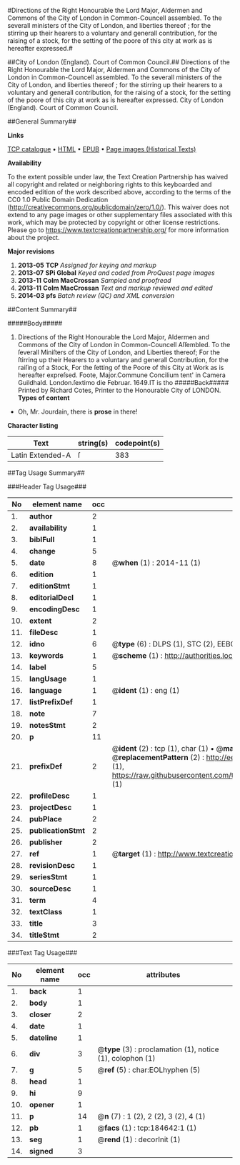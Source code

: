 #Directions of the Right Honourable the Lord Major, Aldermen and Commons of the City of London in Common-Councell assembled. To the severall ministers of the City of London, and liberties thereof ; for the stirring up their hearers to a voluntary and generall contribution, for the raising of a stock, for the setting of the poore of this city at work as is hereafter expressed.#

##City of London (England). Court of Common Council.##
Directions of the Right Honourable the Lord Major, Aldermen and Commons of the City of London in Common-Councell assembled. To the severall ministers of the City of London, and liberties thereof ; for the stirring up their hearers to a voluntary and generall contribution, for the raising of a stock, for the setting of the poore of this city at work as is hereafter expressed.
City of London (England). Court of Common Council.

##General Summary##

**Links**

[TCP catalogue](http://www.ota.ox.ac.uk/tcp/)  • 
[HTML](http://tei.it.ox.ac.uk/tcp/Texts-HTML/free/B09/B09426.html)  • 
[EPUB](http://tei.it.ox.ac.uk/tcp/Texts-EPUB/free/B09/B09426.epub) • 
[Page images (Historical Texts)](https://historicaltexts.jisc.ac.uk/eebo-64551370e)

**Availability**

To the extent possible under law, the Text Creation Partnership has waived all copyright and related or neighboring rights to this keyboarded and encoded edition of the work described above, according to the terms of the CC0 1.0 Public Domain Dedication (http://creativecommons.org/publicdomain/zero/1.0/). This waiver does not extend to any page images or other supplementary files associated with this work, which may be protected by copyright or other license restrictions. Please go to https://www.textcreationpartnership.org/ for more information about the project.

**Major revisions**

1. __2013-05__ __TCP__ *Assigned for keying and markup*
1. __2013-07__ __SPi Global__ *Keyed and coded from ProQuest page images*
1. __2013-11__ __Colm MacCrossan__ *Sampled and proofread*
1. __2013-11__ __Colm MacCrossan__ *Text and markup reviewed and edited*
1. __2014-03__ __pfs__ *Batch review (QC) and XML conversion*

##Content Summary##

#####Body#####

1. Directions of the Right Honourable the Lord Major, Aldermen and Commons of the City of London in Common-Councell Aſſembled. To the ſeverall Miniſters of the City of London, and Liberties thereof; For the ſtirring up their Hearers to a voluntary and generall Contribution, for the raiſing of a Stock, For the ſetting of the Poore of this City at Work as is hereafter expreſsed.
Foote, Major.Commune Concilium tent' in Camera Guildhald. London.ſextimo die Februar. 1649.IT is tho
#####Back#####
Printed by Richard Cotes, Printer to the Honourable City of LONDON.
**Types of content**

  * Oh, Mr. Jourdain, there is **prose** in there!

**Character listing**


|Text|string(s)|codepoint(s)|
|---|---|---|
|Latin Extended-A|ſ|383|

##Tag Usage Summary##

###Header Tag Usage###

|No|element name|occ|attributes|
|---|---|---|---|
|1.|__author__|2||
|2.|__availability__|1||
|3.|__biblFull__|1||
|4.|__change__|5||
|5.|__date__|8| @__when__ (1) : 2014-11 (1)|
|6.|__edition__|1||
|7.|__editionStmt__|1||
|8.|__editorialDecl__|1||
|9.|__encodingDesc__|1||
|10.|__extent__|2||
|11.|__fileDesc__|1||
|12.|__idno__|6| @__type__ (6) : DLPS (1), STC (2), EEBO-CITATION (1), OCLC (1), VID (1)|
|13.|__keywords__|1| @__scheme__ (1) : http://authorities.loc.gov/ (1)|
|14.|__label__|5||
|15.|__langUsage__|1||
|16.|__language__|1| @__ident__ (1) : eng (1)|
|17.|__listPrefixDef__|1||
|18.|__note__|7||
|19.|__notesStmt__|2||
|20.|__p__|11||
|21.|__prefixDef__|2| @__ident__ (2) : tcp (1), char (1)  •  @__matchPattern__ (2) : ([0-9\-]+):([0-9IVX]+) (1), (.+) (1)  •  @__replacementPattern__ (2) : http://eebo.chadwyck.com/downloadtiff?vid=$1&page=$2 (1), https://raw.githubusercontent.com/textcreationpartnership/Texts/master/tcpchars.xml#$1 (1)|
|22.|__profileDesc__|1||
|23.|__projectDesc__|1||
|24.|__pubPlace__|2||
|25.|__publicationStmt__|2||
|26.|__publisher__|2||
|27.|__ref__|1| @__target__ (1) : http://www.textcreationpartnership.org/docs/. (1)|
|28.|__revisionDesc__|1||
|29.|__seriesStmt__|1||
|30.|__sourceDesc__|1||
|31.|__term__|4||
|32.|__textClass__|1||
|33.|__title__|3||
|34.|__titleStmt__|2||


###Text Tag Usage###

|No|element name|occ|attributes|
|---|---|---|---|
|1.|__back__|1||
|2.|__body__|1||
|3.|__closer__|2||
|4.|__date__|1||
|5.|__dateline__|1||
|6.|__div__|3| @__type__ (3) : proclamation (1), notice (1), colophon (1)|
|7.|__g__|5| @__ref__ (5) : char:EOLhyphen (5)|
|8.|__head__|1||
|9.|__hi__|9||
|10.|__opener__|1||
|11.|__p__|14| @__n__ (7) : 1 (2), 2 (2), 3 (2), 4 (1)|
|12.|__pb__|1| @__facs__ (1) : tcp:184642:1 (1)|
|13.|__seg__|1| @__rend__ (1) : decorInit (1)|
|14.|__signed__|3||

